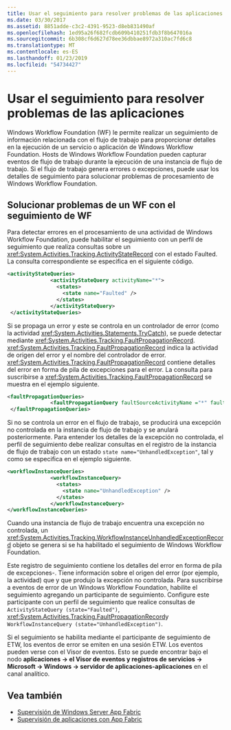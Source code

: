 ```yaml
---
title: Usar el seguimiento para resolver problemas de las aplicaciones
ms.date: 03/30/2017
ms.assetid: 8851adde-c3c2-4391-9523-d8eb831490af
ms.openlocfilehash: 1ed95a26f682fcdb609b410251fdb3f8b647016a
ms.sourcegitcommit: 6b308cf6d627d78ee36dbbae8972a310ac7fd6c8
ms.translationtype: MT
ms.contentlocale: es-ES
ms.lasthandoff: 01/23/2019
ms.locfileid: "54734427"
---
```

# <a name="using-tracking-to-troubleshoot-applications"></a>Usar el seguimiento para resolver problemas de las aplicaciones
Windows Workflow Foundation (WF) le permite realizar un seguimiento de información relacionada con el flujo de trabajo para proporcionar detalles en la ejecución de un servicio o aplicación de Windows Workflow Foundation. Hosts de Windows Workflow Foundation pueden capturar eventos de flujo de trabajo durante la ejecución de una instancia de flujo de trabajo. Si el flujo de trabajo genera errores o excepciones, puede usar los detalles de seguimiento para solucionar problemas de procesamiento de Windows Workflow Foundation.  
  
## <a name="troubleshooting-a-wf-using-wf-tracking"></a>Solucionar problemas de un WF con el seguimiento de WF  
 Para detectar errores en el procesamiento de una actividad de Windows Workflow Foundation, puede habilitar el seguimiento con un perfil de seguimiento que realiza consultas sobre un <xref:System.Activities.Tracking.ActivityStateRecord> con el estado Faulted. La consulta correspondiente se especifica en el siguiente código.  
  
```xml  
<activityStateQueries>  
              <activityStateQuery activityName="*">  
                <states>  
                  <state name="Faulted" />  
                </states>  
              </activityStateQuery>  
 </activityStateQueries>  
```  
  
 Si se propaga un error y este se controla en un controlador de error (como la actividad <xref:System.Activities.Statements.TryCatch>), se puede detectar mediante <xref:System.Activities.Tracking.FaultPropagationRecord>. <xref:System.Activities.Tracking.FaultPropagationRecord> indica la actividad de origen del error y el nombre del controlador de error. <xref:System.Activities.Tracking.FaultPropagationRecord> contiene detalles del error en forma de pila de excepciones para el error. La consulta para suscribirse a <xref:System.Activities.Tracking.FaultPropagationRecord> se muestra en el ejemplo siguiente.  
  
```xml  
<faultPropagationQueries>  
              <faultPropagationQuery faultSourceActivityName ="*" faultHandlerActivityName="*"/>  
 </faultPropagationQueries>  
```  
  
 Si no se controla un error en el flujo de trabajo, se producirá una excepción no controlada en la instancia de flujo de trabajo y se anulará posteriormente. Para entender los detalles de la excepción no controlada, el perfil de seguimiento debe realizar consultas en el registro de la instancia de flujo de trabajo con un estado `state name="UnhandledException"`, tal y como se especifica en el ejemplo siguiente.  
  
```xml  
<workflowInstanceQueries>  
              <workflowInstanceQuery>  
                <states>  
                  <state name="UnhandledException" />  
                </states>  
              </workflowInstanceQuery>  
</workflowInstanceQueries>  
```  
  
 Cuando una instancia de flujo de trabajo encuentra una excepción no controlada, un <xref:System.Activities.Tracking.WorkflowInstanceUnhandledExceptionRecord> objeto se genera si se ha habilitado el seguimiento de Windows Workflow Foundation.  
  
 Este registro de seguimiento contiene los detalles del error en forma de pila de excepciones-. Tiene información sobre el origen del error (por ejemplo, la actividad) que y que produjo la excepción no controlada. Para suscribirse a eventos de error de un Windows Workflow Foundation, habilite el seguimiento agregando un participante de seguimiento. Configure este participante con un perfil de seguimiento que realice consultas de `ActivityStateQuery (state="Faulted")`, <xref:System.Activities.Tracking.FaultPropagationRecord>y `WorkflowInstanceQuery (state="UnhandledException")`.  
  
 Si el seguimiento se habilita mediante el participante de seguimiento de ETW, los eventos de error se emiten en una sesión ETW. Los eventos pueden verse con el Visor de eventos. Esto se puede encontrar bajo el nodo **aplicaciones -> el Visor de eventos y registros de servicios -> Microsoft -> Windows -> servidor de aplicaciones-aplicaciones** en el canal analítico.  
  
## <a name="see-also"></a>Vea también
- [Supervisión de Windows Server App Fabric](https://go.microsoft.com/fwlink/?LinkId=201273)
- [Supervisión de aplicaciones con App Fabric](https://go.microsoft.com/fwlink/?LinkId=201275)
